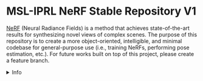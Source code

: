 # MSL-IPRL NeRF Stable Repository V1


[NeRF](http://www.matthewtancik.com/nerf) (Neural Radiance Fields) is a method that achieves state-of-the-art results for synthesizing novel views of complex scenes. The purpose of this repository is to create a more object-oriented, intelligible, and minimal codebase for general-purpose use (i.e., training NeRFs, performing pose estimation, etc.). For future works built on top of this project, please create a feature branch.

<details>
  <summary> Info </summary>

  ## Table of Contents
  - Installation
  - Training
  - Examples
  - Creating Blender Datasets
  - Present and Future Extensions of NeRFs
  - Using Tensorboard

## Installation

It is recommended to install this within a virtual environment. For Conda environments, you can
install the dependencies as follows:

```
git clone https://github.com/stanford-iprl-lab/nerf-shared.git
cd nerf-shared
conda env create -n nerf-shared -f environment.yml
```

If you run into dependency issues, try just doing a `pip install`. For packages like lietorch or torchsearchsorted (this dependency will come in Stable V2), please go to [LieTorch](https://github.com/princeton-vl/lietorch) and [searchsorted](https://github.com/aliutkus/torchsearchsorted) and follow their installiation instructions.

Here is a full list of dependencies (WIP, not up to date):
<details>
  <summary> Dependencies (click to expand) </summary>

  ## Dependencies
  - PyTorch 1.4
  - matplotlib
  - numpy
  - imageio
  - imageio-ffmpeg
  - configargparse

The LLFF data loader requires ImageMagick.

You will also need the [LLFF code](http://github.com/fyusion/llff) (and COLMAP) set up to compute poses if you want to run on your own real data.

Typically, we've just used Blender datasets for ground-truth images and poses. Please see the section below on how to create a Blender dataset that NeRFs can train on.

</details>

Finally, install the package by running `pip install -e .` from the base directory. This will locally install the package in "editable" mode -- if you change the package or pull down changes, these should be reflected when import modules from the package.

## Training

### Quick Start

To get started immediately, download data for two example datasets: `lego` and `fern`. We will eventually be providing our own datasets.
```
bash download_example_data.sh
```

To train a `lego` NeRF:
```
python main.py --config configs/lego.txt
```
Every 10k iterations, the log files will be updated to include test renders (`logs/lego_test/testset_X`) and zipped network weights at `logs/lego_test/X.tar` where `X` denotes the iteration number.

### More Datasets
To play with other scenes presented in the paper, download the data [here](https://drive.google.com/drive/folders/128yBriW1IG_3NJ5Rp7APSTZsJqdJdfc1). Place the downloaded dataset according to the following directory structure:
```
├── configs
│   ├── ...
│
├── data
│   ├── nerf_llff_data
│   │   └── fern
│   │   └── flower  # downloaded llff dataset
│   │   └── horns   # downloaded llff dataset
|   |   └── ...
|   ├── nerf_synthetic
|   |   └── lego
|   |   └── ship    # downloaded synthetic dataset
|   |   └── ...
```

### File Structure
It is best to understand a bit more about how the data and outputs are organized. In the root directory, there are 5 Python files associated with NeRFs, and 4 Python files associated with loading in datasets (Blender, LINEMOD, LLFF, DeepVoxels).

```
-main.py
-config_parser.py
-nerf.py
-render_utils.py
-utils.py
```

`main.py` contains a minimal training script that calls functions in `config_parser.py` and `utils.py`.

`config_parser.py` contains just the configuration file parser. It is its own separate folder for users to succintly see which arguments are being passed in and what their default values are. It is highly recommended to look over this file and your data's config file to understand which parameters matter to you.

`nerf.py` contains the NeRF class, primarily the neural network portion of NeRFs. In it is an Embedder class for the embedding layer, and the larger NeRF class for combining the MLP with the embedding layer, as well as handling batching of points.

`render_utils.py` contains the Renderer class. To make this class separate from the NeRF class, the methods of Renderer require the user to pass in the NeRF models. Other than that, it performs the say ray-tracing method using quadrature as in the original NeRF implementation. It also automatically handles batching of rays.

`utils.py` contains stuff like getting the optimizer and renderer, ray-generation, sampling, loading checkpoints, batching training data, and logging. It is recommended to understand how the optimizer, renderer, and create_nerf functions in this file work, as well as how they are called in `main.py`

The rest are dataset specific. NOTE: If you are using Blender as your dataset, make sure you change the near and far bounds accordingly in `load_blender.py`! In the future, the near and far bounds will be incorporated either into the data itself, or in the config file.

### Logs
In `logs` folder, a folder will automatically be generated storing your rendered test images and neural network weights, along with some text files indicating the config used to train the model (Very important when sharing models with others!).

### Configs
In `configs` folder contains the config file used to train a particular NeRF. It is highly recommended to take a look at the example config files in order to understand how your model will behave during training. Some parameters that are particularly important if you decide to copy and paste the example config files are `expname, datadir, dataset_type, white_bkgd, half_res` which determine the experiment's name and corresponding name of the log file in `logs`, the directory in which you stored the training data, where you got your dataset from (e.g., Blender), whether or not the NeRF should be trained on images with white backgrounds, and whether you want your model to train on training images at half resolution.

NOTE: `white_bkgd` primarily applies to Blender datasets that have transparent images so that setting `white_bkgd=True` will allow the NeRF to render properly. If your images have solid background colors, set this parameter to False.

NOTE: Setting `half_res` to True will also cause the NeRF model to render at half resolution.

### Data
The `data` folder is separated into real-life training data `nerf_llff_data` and synthetic (e.g., Blender) data in `nerf_synthetic`. However, the structure within both is the same. Within each scenes folder, there MUST HAVE 3 folders `test`, `train`, and `val` containing the corresponding images, and their respective ground truth poses under `transforms_....json`. It is recommended to look at the `.json` file to see camera instrinsic parameters that the file should provide beside poses.

## Examples and Other Functionality
In the `examples` folder contain example scripts to perform functionality beyond training, such as pose estimation. Within those folders will be anothe README containing a more in-depth how-to.

## Blender Specific
We will eventually provide a script where you can generate these three folders and pose files after loading a scene or object into Blender.

In the meantime, the `.json` file is structured as a dictionary:
```
{
  "Far": ...,   #Far Bound
  "Near": ...,  #Near Bound
  "camera_angle_x: ..., #Horizontal FOV
  "frames": ...
}
```
where `"frames"` is a list of dictionaries (one for each image) containing the file path to the image and its corresponding ground-truth pose as follows:

```
{
  "transform_matrix": ...,   #Pose in SE3
  "file_path": "./{test,train,val}/img_name"  #File path
}
```
## Tensorboard for monitoring training
To enable logging with Tensorboard add the `tensorboard=True` argument to your config file, and pass the `SummaryWriter` object to the appropriate logging functions (examples of this in `main.py`). This augments the existing logging functionality, and does not override it.

As of now Tensorboard monitors loss, PSNR, and test images.

### An example workflow for Tensorboard with `main.py` on a remote machine:

Open a terminal:
```
ssh <user@remote>
cd <nerf_shared directory on remote>
python main.py --config configs/tb_lego.txt
```

In a second terminal:
```
# Forward the port from the remote machine to your local machine
ssh -N -f -L localhost:16006:localhost:6006 <user@remote>

# Start the tensorboard server on the remote server
ssh <user@remote>
cd <nerf_shared directory on remote>/logs/blender_paper_lego/tb_logs/
tensorboard --logdir . --port 6006
```

On your local machine then navigate to http://localhost:16006/# .

### Misc
To train NeRF on different datasets:

```
python main.py --config configs/{DATASET}.txt
```

replace `{DATASET}` with your experiment name.

### Pre-trained Models
We intend to provide some pre-trained models in the future. Stay tuned!


## Future Direction
Contained in the feature branches are the following extensions:
- Navigation (Planning, Estimation, and Control) within NeRFs
- Distributed NeRF training
- Speed ups to NeRF to make it real-time for robotics applications
- Manipulation and NeRFs

## Citation
Please cite the following works if you use anything from this repository:
```
@misc{mildenhall2020nerf,
    title={NeRF: Representing Scenes as Neural Radiance Fields for View Synthesis},
    author={Ben Mildenhall and Pratul P. Srinivasan and Matthew Tancik and Jonathan T. Barron and Ravi Ramamoorthi and Ren Ng},
    year={2020},
    eprint={2003.08934},
    archivePrefix={arXiv},
    primaryClass={cs.CV}
}
```

The Stable V1 repository was built off of this PyTorch implementation of NeRF, so please cite:
```
@misc{lin2020nerfpytorch,
  title={NeRF-pytorch},
  author={Yen-Chen, Lin},
  howpublished={\url{https://github.com/yenchenlin/nerf-pytorch/}},
  year={2020}
}
```

Eventually Stable V2 and beyond will be built off of this faster implementation, so then please cite:
```
@misc{placeholder,
  title={placeholder},
  author={placeholder},
  howpublished={placeholder},
  year={placeholder}
}
